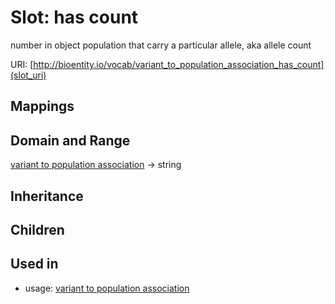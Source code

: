 # Slot: has count


number in object population that carry a particular allele, aka allele count

URI: [http://bioentity.io/vocab/variant_to_population_association_has_count](slot_uri)
## Mappings

## Domain and Range

[variant to population association](VariantToPopulationAssociation.md) -> string
## Inheritance

## Children

## Used in

 *  usage: [variant to population association](VariantToPopulationAssociation.md)
